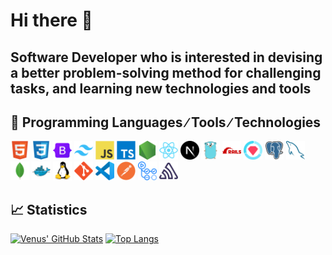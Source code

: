 # Hi there 👋

## Software Developer who is interested in devising a better problem-solving method for challenging tasks, and learning new technologies and tools

## 🚀 Programming Languages &#x2215; Tools &#x2215; Technologies

<div>
  <img src="https://raw.githubusercontent.com/devicons/devicon/master/icons/html5/html5-original.svg" alt="html5" width="30" height="30" title="HTML5" />
  <img src="https://raw.githubusercontent.com/devicons/devicon/master/icons/css3/css3-original.svg" alt="css3" width="30" height="30" title="CSS3" />
  <img src="https://raw.githubusercontent.com/devicons/devicon/master/icons/bootstrap/bootstrap-original.svg" alt="bootstrap" width="30" height="30" title="Bootstrap" />
  <img src="https://raw.githubusercontent.com/devicons/devicon/master/icons/tailwindcss/tailwindcss-original.svg" alt="tailwindcss" width="30" height="30" title="Tailwind CSS" />
  <img src="https://raw.githubusercontent.com/devicons/devicon/master/icons/javascript/javascript-original.svg" alt="javascript" width="30" height="30" title="JavaScript" />
  <img src="https://raw.githubusercontent.com/devicons/devicon/master/icons/typescript/typescript-original.svg" alt="typescript" width="30" height="30" title="TypeScript" />
  <img src="https://raw.githubusercontent.com/devicons/devicon/master/icons/nodejs/nodejs-original.svg" alt="nodejs" width="30" height="30" title="Node.js" />
  <img src="https://raw.githubusercontent.com/devicons/devicon/master/icons/react/react-original.svg" alt="react" width="30" height="30" title="React.js" />
  <img src="https://raw.githubusercontent.com/devicons/devicon/master/icons/nextjs/nextjs-original.svg" alt="nextjs" width="30" height="30" title="Next.js" />
  <img src="https://raw.githubusercontent.com/devicons/devicon/master/icons/go/go-original.svg" alt="go" width="30" height="30" title="Go" />
  <img src="https://raw.githubusercontent.com/devicons/devicon/master/icons/rails/rails-plain-wordmark.svg" alt="rails" width="30" height="30" title="Ruby on Rails" />
  <img src="https://raw.githubusercontent.com/devicons/devicon/master/icons/rspec/rspec-original.svg" alt="rspec" width="30" height="30" title="RSpec" />
  <img src="https://raw.githubusercontent.com/devicons/devicon/master/icons/postgresql/postgresql-original.svg" alt="postgresql" width="30" height="30" title="PostgreSQL" />
  <img src="https://raw.githubusercontent.com/devicons/devicon/master/icons/mysql/mysql-original.svg" alt="mysql" width="30" height="30" title="MySQL" />
  <img src="https://raw.githubusercontent.com/devicons/devicon/master/icons/mongodb/mongodb-original.svg" alt="mongodb" width="30" height="30" title="MySQL" />
  <img src="https://raw.githubusercontent.com/devicons/devicon/master/icons/docker/docker-original.svg" alt="docker" width="30" height="30" title="Docker" />
  <img src="https://raw.githubusercontent.com/devicons/devicon/master/icons/linux/linux-original.svg" alt="linux" width="30" height="30" title="Linux" />
  <img src="https://raw.githubusercontent.com/devicons/devicon/master/icons/git/git-original.svg" alt="git" width="30" height="30" title="Git" />
  <img src="https://raw.githubusercontent.com/devicons/devicon/master/icons/vscode/vscode-original.svg" alt="vscode" width="30" height="30" title="Visual Studio Code" />
  <img src="https://raw.githubusercontent.com/devicons/devicon/master/icons/postman/postman-original.svg" alt="postman" width="30" height="30" title="Postman" />
  <img src="https://raw.githubusercontent.com/devicons/devicon/master/icons/githubactions/githubactions-original.svg" alt="githubactions" width="30" height="30" title="GitHub Actions" />
  <img src="https://raw.githubusercontent.com/devicons/devicon/master/icons/sentry/sentry-original.svg" alt="sentry" width="30" height="30" title="Sentry" />
</div>

## &#x1f4c8; Statistics

[![Venus' GitHub Stats](https://github-readme-stats.vercel.app/api?username=spioneracorei8&show_icons=true&line_height=27&title_color=ffffff&text_color=c9cacc&icon_color=4AB097&bg_color=1A2B34&hide=contribs&include_all_commits=true)](https://github.com/spioneracorei8)
[![Top Langs](https://github-readme-stats.vercel.app/api/top-langs/?username=spioneracorei8&langs_count=6&layout=compact&hide=html,css,scss,sass,c%2B%2B,cmake&title_color=ffffff&text_color=c9cacc&icon_color=4AB197&bg_color=1A2B34&exclude_repo=foodie-web)](https://github.com/spioneracorei8)
